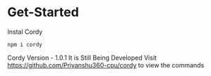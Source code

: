 # Get-Started
Instal Cordy
 ```
npm i cordy
```
Cordy Version - 1.0.1
It is Still Being Developed
Visit https://github.com/Priyanshu360-cpu/cordy to view the commands

